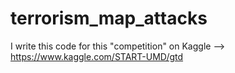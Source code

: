 # terrorism_map_attacks
I write this code for this "competition" on Kaggle --> https://www.kaggle.com/START-UMD/gtd

